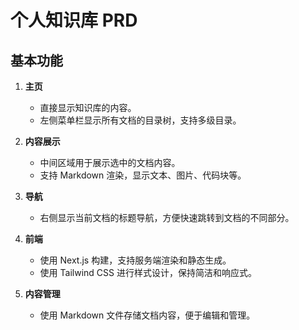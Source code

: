 # 个人知识库 PRD

## 基本功能

1. **主页**
   - 直接显示知识库的内容。
   - 左侧菜单栏显示所有文档的目录树，支持多级目录。

2. **内容展示**
   - 中间区域用于展示选中的文档内容。
   - 支持 Markdown 渲染，显示文本、图片、代码块等。

3. **导航**
   - 右侧显示当前文档的标题导航，方便快速跳转到文档的不同部分。



1. **前端**
   - 使用 Next.js 构建，支持服务端渲染和静态生成。
   - 使用 Tailwind CSS 进行样式设计，保持简洁和响应式。

2. **内容管理**
   - 使用 Markdown 文件存储文档内容，便于编辑和管理。
 

